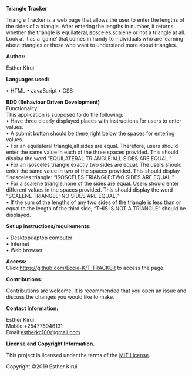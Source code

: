 <b>Triangle Tracker</b>

Triangle Tracker is a web page that allows the user to enter the lengths of the sides of a triangle. After entering the lengths in number, it returns whether the triangle is equilateral,isosceles,scalene or not a triangle at all. 
Look at it as a ‘game’ that comes in handy to individuals who are learning about triangles or those who want to understand more about triangles.

<b>Author:</b><br>

Esther Kirui<br>

<b>Languages used:</b><br>

   • HTML
   • JavaScript
   • CSS<br>


<b>BDD (Behaviour Driven Development)</b><br>
Functionality:<br>
This application is supposed to do the following:<br>
    • Have three clearly displayed places with instructions for  users to enter values. <br>
    • A submit button should be there,right below the spaces for entering values.<br>
    • For an equilateral triangle,all sides are equal. Therefore, users should enter the same value in each of the three spaces provided. This should display the word “EQUILATERAL TRIANGLE:ALL SIDES ARE EQUAL.”<br>
    • For an isosceles triangle,exactly two sides are equal. The users should enter the same value in two of the spaces provided. This should display “isosceles triangle: “ISOSCELES TRIANGLE:TWO SIDES ARE EQUAL.”<br>
    • For a scalene triangle,none of the sides are equal. Users should enter different values in the spaces provided. This should display the word “SCALENE TRIANGLE: NO SIDES ARE EQUAL.”<br>
    • If the sum of the lengths of any two sides of the triangle is less than or equal to the length of the third side, “THIS IS NOT A TRIANGLE” should be displayed.

<b>Set up instructions/requirements:</b>

   • Desktop/laptop computer<br>
   • Internet<br>
   • Web browser<br>

<b>Access:</b><br>
Click:https://github.com/Eccie-K/T-TRACKER to access the page.


<b>Contributions:</b><br>

Contributions are welcome. It is recommended that you open an issue and discuss the changes you would like to make.<br>


<b>Contact Information:</b><br>

Esther Kirui<br>
Mobile:+254775946131<br>
Email:estherkc100@gmail.com<br>


<b>License and Copyright Information.</b><br>

This project is licensed under the terms of the <a href="https://choosealicense.com/licenses/mit/">MIT License</a>.<br>

Copyright ©2019 Esther Kirui.





